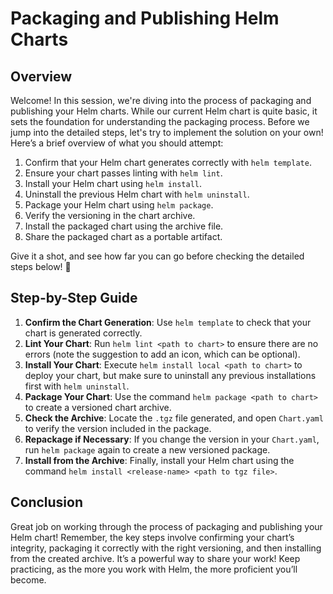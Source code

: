 # Packaging and Publishing Helm Charts

## Overview

Welcome! In this session, we're diving into the process of packaging and publishing your Helm charts. While our current Helm chart is quite basic, it sets the foundation for understanding the packaging process. Before we jump into the detailed steps, let's try to implement the solution on your own! Here’s a brief overview of what you should attempt:

1. Confirm that your Helm chart generates correctly with `helm template`.
2. Ensure your chart passes linting with `helm lint`.
3. Install your Helm chart using `helm install`.
4. Uninstall the previous Helm chart with `helm uninstall`.
5. Package your Helm chart using `helm package`.
6. Verify the versioning in the chart archive.
7. Install the packaged chart using the archive file.
8. Share the packaged chart as a portable artifact.

Give it a shot, and see how far you can go before checking the detailed steps below! 🚀

## Step-by-Step Guide

1. **Confirm the Chart Generation**: Use `helm template` to check that your chart is generated correctly.
2. **Lint Your Chart**: Run `helm lint <path to chart>` to ensure there are no errors (note the suggestion to add an icon, which can be optional).
3. **Install Your Chart**: Execute `helm install local <path to chart>` to deploy your chart, but make sure to uninstall any previous installations first with `helm uninstall`.
4. **Package Your Chart**: Use the command `helm package <path to chart>` to create a versioned chart archive.
5. **Check the Archive**: Locate the `.tgz` file generated, and open `Chart.yaml` to verify the version included in the package.
6. **Repackage if Necessary**: If you change the version in your `Chart.yaml`, run `helm package` again to create a new versioned package.
7. **Install from the Archive**: Finally, install your Helm chart using the command `helm install <release-name> <path to tgz file>`.

## Conclusion

Great job on working through the process of packaging and publishing your Helm chart! Remember, the key steps involve confirming your chart’s integrity, packaging it correctly with the right versioning, and then installing from the created archive. It’s a powerful way to share your work! Keep practicing, as the more you work with Helm, the more proficient you’ll become.